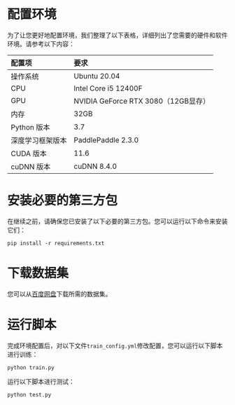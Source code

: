 # 配置环境

为了让您更好地配置环境，我们整理了以下表格，详细列出了您需要的硬件和软件环境。请参考以下内容：

| **配置项**       | **要求**                            |
| :--------------- | :---------------------------------- |
| 操作系统         | Ubuntu 20.04                        |
| CPU              | Intel Core i5 12400F                |
| GPU              | NVIDIA GeForce RTX 3080（12GB显存） |
| 内存             | 32GB                                |
| Python 版本      | 3.7                            |
| 深度学习框架版本 | PaddlePaddle 2.3.0                  |
| CUDA 版本        | 11.6                           |
| cuDNN 版本       | cuDNN 8.4.0                    |



# 安装必要的第三方包

在继续之前，请确保您已安装了以下必要的第三方包。您可以运行以下命令来安装它们：

```
pip install -r requirements.txt 
```

# 下载数据集

您可以从[百度网盘](https://pan.baidu.com/s/1Vquf1WdyW28-e_thgjYsXA?pwd=2022)下载所需的数据集。

# 运行脚本

完成环境配置后，对以下文件`train_config.yml`修改配置，您可以运行以下脚本进行训练：

```
python train.py 
```

运行以下脚本进行测试：

```
python test.py 
```


